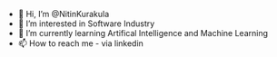 - 👋 Hi, I’m @NitinKurakula
- 👀 I’m interested in Software Industry
- 🌱 I’m currently learning Artifical Intelligence and Machine Learning
- 📫 How to reach me - via linkedin

<!---
NitinKurakula/NitinKurakula is a ✨ special ✨ repository because its `README.md` (this file) appears on your GitHub profile.
You can click the Preview link to take a look at your changes.
--->
